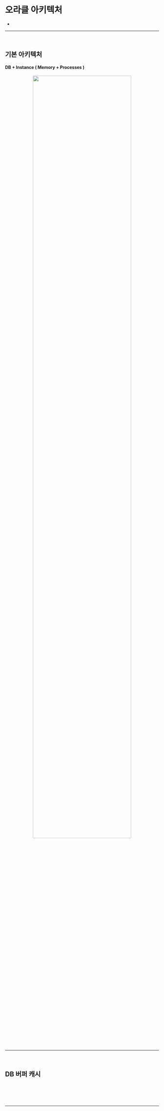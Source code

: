 # 오라클 아키텍처
> 
*

<hr>
<br>

## 기본 아키텍처
#### DB + Instance ( Memory + Processes )

<div align="center" >
  <img width="80%" src="https://github.com/PoSungKim/development_study/assets/37537227/7f5ba6f2-bbcd-4fed-a600-f533b61eba03" >
</div>

<br>

### 

<br>
<hr>
<br>

## DB 버퍼 캐시
#### 

<br>

### 

<br>
<hr>
<br>
